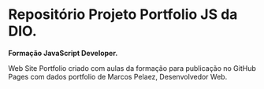 # Repositório Projeto Portfolio JS da DIO.

**Formação JavaScript Developer.**

Web Site Portfolio criado com aulas da formação para publicação no GitHub Pages com dados portfolio de Marcos Pelaez, Desenvolvedor Web.
